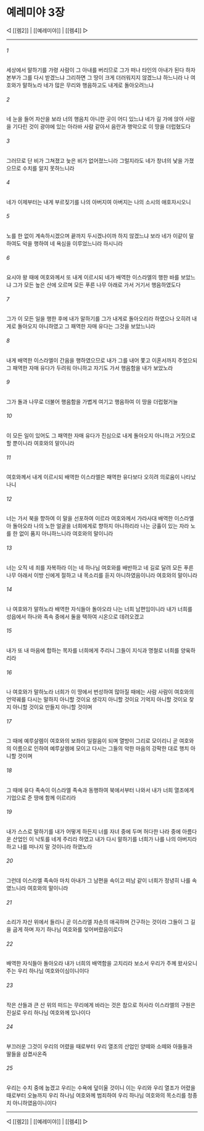﻿# 예레미야 3장

◁ [[렘2]] | [[예레미야]] | [[렘4]] ▷
***

###### 1
세상에서 말하기를 가령 사람이 그 아내를 버리므로 그가 떠나 타인의 아내가 된다 하자 본부가 그를 다시 받겠느냐 그리하면 그 땅이 크게 더러워지지 않겠느냐 하느니라 나 여호와가 말하노라 네가 많은 무리와 행음하고도 내게로 돌아오려느냐

###### 2
네 눈을 들어 자산을 보라 너의 행음치 아니한 곳이 어디 있느냐 네가 길 가에 앉아 사람을 기다린 것이 광야에 있는 아라바 사람 같아서 음란과 행악으로 이 땅을 더럽혔도다

###### 3
그러므로 단 비가 그쳐졌고 늦은 비가 없어졌느니라 그럴지라도 네가 창녀의 낯을 가졌으므로 수치를 알지 못하느니라

###### 4
네가 이제부터는 내게 부르짖기를 나의 아버지여 아버지는 나의 소시의 애호자시오니

###### 5
노를 한 없이 계속하시겠으며 끝까지 두시겠나이까 하지 않겠느냐 보라 네가 이같이 말하여도 악을 행하여 네 욕심을 이루었느니라 하시니라

###### 6
요시야 왕 때에 여호와께서 또 내게 이르시되 네가 배역한 이스라엘의 행한 바를 보았느냐 그가 모든 높은 산에 오르며 모든 푸른 나무 아래로 가서 거기서 행음하였도다

###### 7
그가 이 모든 일을 행한 후에 내가 말하기를 그가 내게로 돌아오리라 하였으나 오히려 내게로 돌아오지 아니하였고 그 패역한 자매 유다는 그것을 보았느니라

###### 8
내게 배역한 이스라엘이 간음을 행하였으므로 내가 그를 내어 쫓고 이혼서까지 주었으되 그 패역한 자매 유다가 두려워 아니하고 자기도 가서 행음함을 내가 보았노라

###### 9
그가 돌과 나무로 더불어 행음함을 가볍게 여기고 행음하여 이 땅을 더럽혔거늘

###### 10
이 모든 일이 있어도 그 패역한 자매 유다가 진심으로 내게 돌아오지 아니하고 거짓으로 할 뿐이니라 여호와의 말이니라

###### 11
여호와께서 내게 이르시되 배역한 이스라엘은 패역한 유다보다 오히려 의로움이 나타났나니

###### 12
너는 가서 북을 향하여 이 말을 선포하여 이르라 여호와께서 가라사대 배역한 이스라엘아 돌아오라 나의 노한 얼굴을 너희에게로 향하지 아니하리라 나는 긍휼이 있는 자라 노를 한 없이 품지 아니하느니라 여호와의 말이니라

###### 13
너는 오직 네 죄를 자복하라 이는 네 하나님 여호와를 배반하고 네 길로 달려 모든 푸른 나무 아래서 이방 신에게 절하고 내 목소리를 듣지 아니하였음이니라 여호와의 말이니라

###### 14
나 여호와가 말하노라 배역한 자식들아 돌아오라 나는 너희 남편임이니라 내가 너희를 성읍에서 하나와 족속 중에서 둘을 택하여 시온으로 데려오겠고

###### 15
내가 또 내 마음에 합하는 목자를 너희에게 주리니 그들이 지식과 명철로 너희를 양육하리라

###### 16
나 여호와가 말하노라 너희가 이 땅에서 번성하여 많아질 때에는 사람 사람이 여호와의 언약궤를 다시는 말하지 아니할 것이요 생각지 아니할 것이요 기억지 아니할 것이요 찾지 아니할 것이요 만들지 아니할 것이며

###### 17
그 때에 예루살렘이 여호와의 보좌라 일컬음이 되며 열방이 그리로 모이리니 곧 여호와의 이름으로 인하여 예루살렘에 모이고 다시는 그들의 악한 마음의 강팍한 대로 행치 아니할 것이며

###### 18
그 때에 유다 족속이 이스라엘 족속과 동행하여 북에서부터 나와서 내가 너희 열조에게 기업으로 준 땅에 함께 이르리라

###### 19
내가 스스로 말하기를 내가 어떻게 하든지 너를 자녀 중에 두며 허다한 나라 중에 아름다운 산업인 이 낙토를 네게 주리라 하였고 내가 다시 말하기를 너희가 나를 나의 아버지라 하고 나를 떠나지 말 것이니라 하였노라

###### 20
그런데 이스라엘 족속아 마치 아내가 그 남편을 속이고 떠남 같이 너희가 정녕히 나를 속였느니라 여호와의 말이니라

###### 21
소리가 자산 위에서 들리니 곧 이스라엘 자손의 애곡하며 간구하는 것이라 그들이 그 길을 굽게 하며 자기 하나님 여호와를 잊어버렸음이로다

###### 22
배역한 자식들아 돌아오라 내가 너희의 배역함을 고치리라 보소서 우리가 주께 왔사오니 주는 우리 하나님 여호와이심이니이다

###### 23
작은 산들과 큰 산 위의 떠드는 무리에게 바라는 것은 참으로 허사라 이스라엘의 구원은 진실로 우리 하나님 여호와께 있나이다

###### 24
부끄러운 그것이 우리의 어렸을 때로부터 우리 열조의 산업인 양떼와 소떼와 아들들과 딸들을 삼켰사온즉

###### 25
우리는 수치 중에 눕겠고 우리는 수욕에 덮이울 것이니 이는 우리와 우리 열조가 어렸을 때로부터 오늘까지 우리 하나님 여호와께 범죄하여 우리 하나님 여호와의 목소리를 청종치 아니하였음이니이다

***
◁ [[렘2]] | [[예레미야]] | [[렘4]] ▷